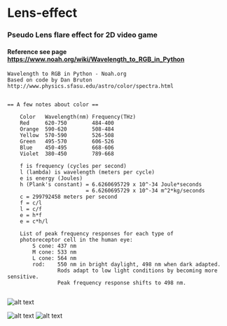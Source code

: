 # Lens-effect

### Pseudo Lens flare effect for 2D video game

#### Reference see page https://www.noah.org/wiki/Wavelength_to_RGB_in_Python

```
Wavelength to RGB in Python - Noah.org
Based on code by Dan Bruton
http://www.physics.sfasu.edu/astro/color/spectra.html


== A few notes about color ==

    Color   Wavelength(nm) Frequency(THz)
    Red     620-750        484-400
    Orange  590-620        508-484
    Yellow  570-590        526-508
    Green   495-570        606-526
    Blue    450-495        668-606
    Violet  380-450        789-668

    f is frequency (cycles per second)
    l (lambda) is wavelength (meters per cycle)
    e is energy (Joules)
    h (Plank's constant) = 6.6260695729 x 10^-34 Joule*seconds
                         = 6.6260695729 x 10^-34 m^2*kg/seconds
    c = 299792458 meters per second
    f = c/l
    l = c/f
    e = h*f
    e = c*h/l

    List of peak frequency responses for each type of 
    photoreceptor cell in the human eye:
        S cone: 437 nm
        M cone: 533 nm
        L cone: 564 nm
        rod:    550 nm in bright daylight, 498 nm when dark adapted. 
                Rods adapt to low light conditions by becoming more sensitive.
                Peak frequency response shifts to 498 nm.


```


![alt text](https://github.com/yoyoberenguer/lens-effect/blob/master/Screendump0.png) 

![alt text](https://github.com/yoyoberenguer/lens-effect/blob/master/Screendump1.png) 
![alt text](https://github.com/yoyoberenguer/lens-effect/blob/master/Screendump3.png) 


